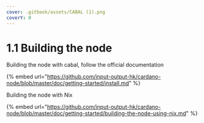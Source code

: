 ```yaml
---
cover: .gitbook/assets/CABAL (1).png
coverY: 0
---
```


# 1.1 Building the node

Building the node with cabal, follow the official documentation

{% embed url="https://github.com/input-output-hk/cardano-node/blob/master/doc/getting-started/install.md" %}



Building the node with Nix

{% embed url="https://github.com/input-output-hk/cardano-node/blob/master/doc/getting-started/building-the-node-using-nix.md" %}
